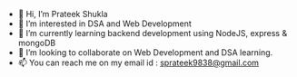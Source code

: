 - 👋 Hi, I’m Prateek Shukla
- 👀 I’m interested in DSA and Web Development
- 🌱 I’m currently learning backend development using NodeJS, express & mongoDB
- 💞️ I’m looking to collaborate on Web Development and DSA learning.
- 📫 You can reach me on my email id : sprateek9838@gmail.com

<!---
prateek7394/prateek7394 is a ✨ special ✨ repository because its `README.md` (this file) appears on your GitHub profile.
You can click the Preview link to take a look at your changes.
--->
